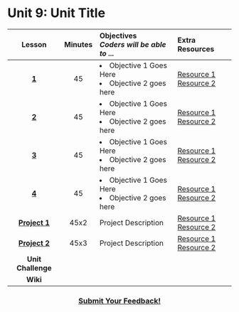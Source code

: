 # Unit 9: Unit Title

|Lesson|Minutes|Objectives <br> *Coders will be able to ...*|Extra Resources|
|:-------:|:-------:|:-------|:-------|
|[**1**]()|45| <li> Objective 1 Goes Here</li> <li> Objective 2 goes here </li> |[Resource 1]()<br>[Resource 2]()|
|[**2**]()|45|<li> Objective 1 Goes Here</li> <li> Objective 2 goes here </li>|[Resource 1]()<br>[Resource 2]()|
|[**3**]()|45|<li> Objective 1 Goes Here</li> <li> Objective 2 goes here </li>|[Resource 1]()<br>[Resource 2]()|
|[**4**]()|45|<li> Objective 1 Goes Here</li> <li> Objective 2 goes here </li> |[Resource 1]()<br>[Resource 2]()|
|[**Project 1**]()|45x2|Project Description|[Resource 1]()<br>[Resource 2]()|
|[**Project 2**]()|45x3|Project Description|[Resource 1]()<br>[Resource 2]()|
|**Unit Challenge**||<a  href="">||
|**Wiki**||<a href=""></a>||


<h3 align="center"><a href="https://docs.google.com/forms/d/e/1FAIpQLSfx0wkLyw_jSOhWR2yY8GTR8TV2NXYZc40us7aPHnl9bO6WAQ/viewform">Submit Your Feedback!</a></h3>


